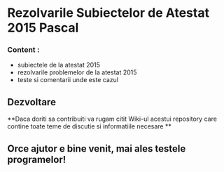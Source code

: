 # Rezolvarile Subiectelor de Atestat 2015 Pascal #
### Content : ###
*  subiectele de la atestat 2015
* rezolvarile problemelor de la atestat 2015
* teste si comentarii unde este cazul 

## Dezvoltare ##

**Daca doriti sa contribuiti va rugam citit Wiki-ul acestui repository care
contine toate teme de discutie si informatiile necesare  **



## Orce ajutor e bine venit, mai ales testele programelor! ##
